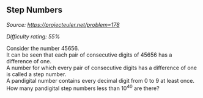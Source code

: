Step Numbers
------------

*Source: https://projecteuler.net/problem=178*


*Difficulty rating: 55%*

Consider the number 45656.\
 It can be seen that each pair of consecutive digits of 45656 has a
difference of one.\
 A number for which every pair of consecutive digits has a difference of
one is called a step number.\
 A pandigital number contains every decimal digit from 0 to 9 at least
once.\
 How many pandigital step numbers less than 10<sup>40</sup> are there?
